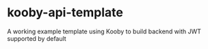 # kooby-api-template
A working example template using Kooby to build backend with JWT supported by default
